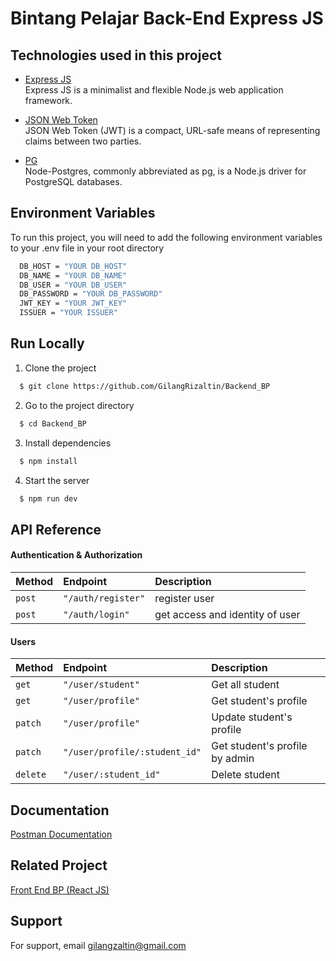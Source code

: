 # Bintang Pelajar Back-End Express JS

## Technologies used in this project

- [Express JS](https://pkg.go.dev/github.com/gin-gonic/gin#section-readme) \
  Express JS is a minimalist and flexible Node.js web application framework.

- [JSON Web Token](https://jwt.io/introduction) \
  JSON Web Token (JWT) is a compact, URL-safe means of representing claims between two parties.

- [PG](https://github.com/brianc/node-postgres) \
  Node-Postgres, commonly abbreviated as pg, is a Node.js driver for PostgreSQL databases.

## Environment Variables

To run this project, you will need to add the following environment variables to your .env file in your root directory

```bash
  DB_HOST = "YOUR DB_HOST"
  DB_NAME = "YOUR DB_NAME"
  DB_USER = "YOUR DB_USER"
  DB_PASSWORD = "YOUR DB_PASSWORD"
  JWT_KEY = "YOUR JWT_KEY"
  ISSUER = "YOUR ISSUER"
```

## Run Locally

1. Clone the project

```bash
  $ git clone https://github.com/GilangRizaltin/Backend_BP
```

2. Go to the project directory

```bash
  $ cd Backend_BP
```

3. Install dependencies

```bash
  $ npm install
```

4. Start the server

```bash
  $ npm run dev
```

## API Reference

#### Authentication & Authorization

| Method | Endpoint           | Description                     |
| :----- | :----------------- | :------------------------------ |
| `post` | `"/auth/register"` | register user                   |
| `post` | `"/auth/login"`    | get access and identity of user |

#### Users

| Method   | Endpoint                      | Description                    |
| :------- | :---------------------------- | :----------------------------- |
| `get`    | `"/user/student"`             | Get all student                |
| `get`    | `"/user/profile"`             | Get student's profile          |
| `patch`  | `"/user/profile"`             | Update student's profile       |
| `patch`  | `"/user/profile/:student_id"` | Get student's profile by admin |
| `delete` | `"/user/:student_id"`         | Delete student                 |

## Documentation

[Postman Documentation](https://documenter.getpostman.com/view/29696636/2s9YywfKWF)

## Related Project

[Front End BP (React JS)](https://github.com/GilangRizaltin/Frontend_BP)

## Support

For support, email gilangzaltin@gmail.com
